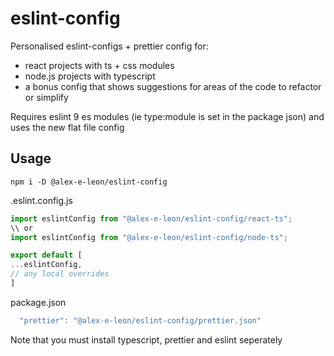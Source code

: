 # eslint-config

Personalised eslint-configs + prettier config for:

- react projects with ts + css modules
- node.js projects with typescript 
- a bonus config that shows suggestions for areas of the code to refactor or simplify

Requires eslint 9 es modules (ie type:module is set in the package json) and uses the new flat file config

## Usage

`npm i -D @alex-e-leon/eslint-config`

.eslint.config.js
```js
import eslintConfig from "@alex-e-leon/eslint-config/react-ts";
\\ or
import eslintConfig from "@alex-e-leon/eslint-config/node-ts";

export default [
...eslintConfig,
// any local overrides
]

```

package.json
```js
  "prettier": "@alex-e-leon/eslint-config/prettier.json"
```

Note that you must install typescript, prettier and eslint seperately
